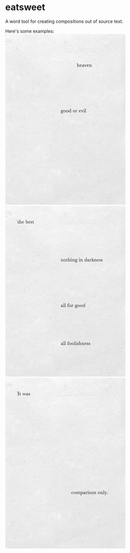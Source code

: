 # eatsweet
A word tool for creating compositions out of source text.

Here's some examples:  
<img alt="heaven  good or evil" src="refined_from_A_Tale_of_Two_Cities (1).png">  
<img alt="the best   nothing in darkness  all for good   all foolishness" src="refined_from_A_Tale_of_Two_Cities (2).png">  
<img alt="it was   for comparison only" src="refined_from_A_Tale_of_Two_Cities (3).png">  
